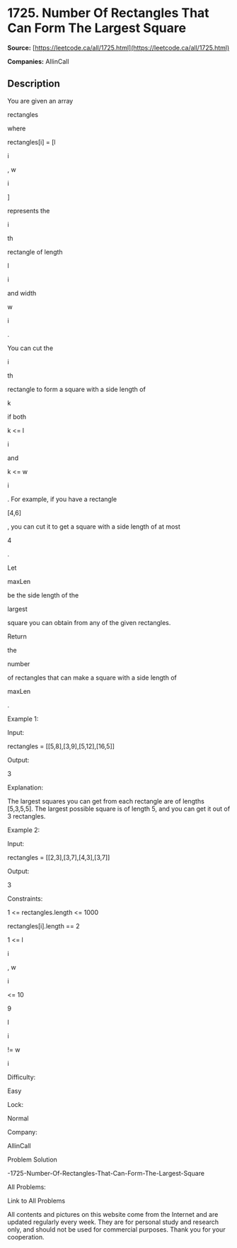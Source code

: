 # 1725. Number Of Rectangles That Can Form The Largest Square

**Source:** [https://leetcode.ca/all/1725.html](https://leetcode.ca/all/1725.html)

**Companies:** AllinCall

## Description

You are given an array

rectangles

where

rectangles[i] =
            [l

i

, w

i

]

represents the

i

th

rectangle of length

l

i

and width

w

i

.

You can cut the

i

th

rectangle to form a square with a side
                length of

k

if both

k <= l

i

and

k <=
                    w

i

. For example, if you have a rectangle

[4,6]

,
                you can cut it to get a square with a side length of at most

4

.

Let

maxLen

be the side length of the

largest

square you
                can obtain from any of the given rectangles.

Return

the

number

of rectangles that can make a square with a
                side length of

maxLen

.

Example 1:

Input:

rectangles = [[5,8],[3,9],[5,12],[16,5]]

Output:

3

Explanation:

The largest squares you can get from each rectangle are of lengths [5,3,5,5].
The largest possible square is of length 5, and you can get it out of 3 rectangles.

Example 2:

Input:

rectangles = [[2,3],[3,7],[4,3],[3,7]]

Output:

3

Constraints:

1 <= rectangles.length <= 1000

rectangles[i].length == 2

1 <= l

i

, w

i

<= 10

9

l

i

!= w

i

Difficulty:

Easy

Lock:

Normal

Company:

AllinCall

Problem Solution

-1725-Number-Of-Rectangles-That-Can-Form-The-Largest-Square

All Problems:

Link to All Problems

All contents and pictures on this website come from the Internet and are updated regularly
        every week. They are for personal study and research only, and should not be used for
        commercial purposes. Thank you for your cooperation.

